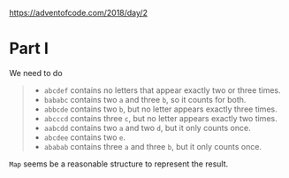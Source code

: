 https://adventofcode.com/2018/day/2

# Part I

We need to do

> * `abcdef` contains no letters that appear exactly two or three times.
> * `bababc` contains two `a` and three `b`, so it counts for both.
> * `abbcde` contains two `b`, but no letter appears exactly three times.
> * `abcccd` contains three `c`, but no letter appears exactly two times.
> * `aabcdd` contains two `a` and two `d`, but it only counts once.
> * `abcdee` contains two `e`.
> * `ababab` contains three `a` and three `b`, but it only counts once.

`Map` seems be a reasonable structure to represent the result.
